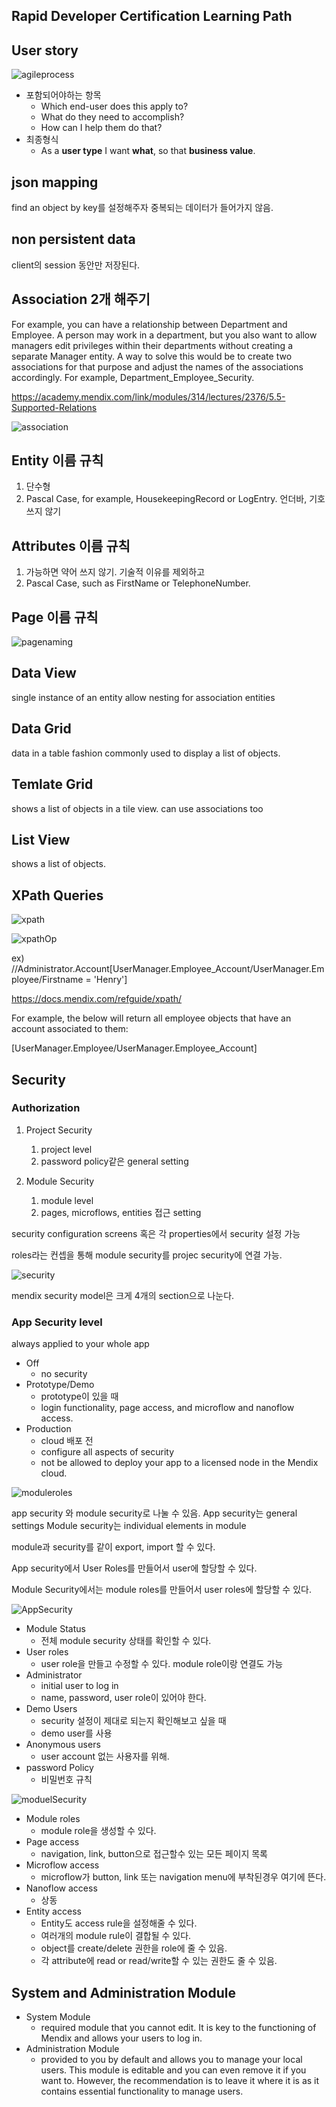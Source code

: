 ## Rapid Developer Certification Learning Path

## User story
![agileprocess](../../images/mendix/agileprocess.png)
* 포함되어야하는 항목
  * Which end-user does this apply to? <user type>
  * What do they need to accomplish? <business value>
  * How can I help them do that? <what>
* 최종형식
  * As a **user type** I want **what**, so that **business value**.

## json mapping
find an object by key를 설정해주자
중복되는 데이터가 들어가지 않음.

## non persistent data
client의 session 동안만 저장된다.

## Association 2개 해주기
For example, you can have a relationship between Department and Employee. A person may work in a department, but you also want to allow managers edit privileges within their departments without creating a separate Manager entity. A way to solve this would be to create two associations for that purpose and adjust the names of the associations accordingly. For example, Department_Employee_Security.

https://academy.mendix.com/link/modules/314/lectures/2376/5.5-Supported-Relations

![association](../../images/mendix/twoAssociatoin.png)

## Entity 이름 규칙
1. 단수형
2. Pascal Case, for example, HousekeepingRecord or LogEntry. 언더바, 기호 쓰지 않기

## Attributes 이름 규칙
1. 가능하면 약어 쓰지 않기. 기술적 이유를 제외하고
2. Pascal Case, such as FirstName or TelephoneNumber.

## Page 이름 규칙
![pagenaming](../../images/mendix/pagenaming.png)

## Data View
single instance of an entity
allow nesting for association entities

## Data Grid
data in a table fashion
commonly used to display a list of objects.

## Temlate Grid
 shows a list of objects in a tile view.
 can use associations too

## List View
shows a list of objects.

## XPath Queries
![xpath](../../images/mendix/xpath.png)

![xpathOp](../../images/mendix/xpathOper.png)

ex) //Administrator.Account[UserManager.Employee_Account/UserManager.Employee/Firstname = 'Henry']

https://docs.mendix.com/refguide/xpath/

For example, the below will return all employee objects that have an account associated to them:

[UserManager.Employee/UserManager.Employee_Account] 

## Security

### Authorization

1. Project Security
   1. project level
   2. password policy같은 general setting

2. Module Security
   1. module level
   2. pages, microflows, entities 접근 setting
  
security configuration screens 혹은 각 properties에서 security 설정 가능

roles라는 컨셉을 통해 module security를 projec security에 연결 가능.

![security](../../images/mendix/mendixsecurity.png)

mendix security model은 크게 4개의 section으로 나눈다.

### App Security level 
always applied to your whole app
* Off
  * no security
* Prototype/Demo
  * prototype이 있을 때
  * login functionality, page access, and microflow and nanoflow access.
* Production
  * cloud 배포 전
  *  configure all aspects of security
  *  not be allowed to deploy your app to a licensed node in the Mendix cloud.

![moduleroles](../../images/mendix/moduleroles.png)

app security 와 module security로 나눌 수 있음.
App security는 general settings
Module security는 individual elements in module

module과 security를 같이 export, import 할 수 있다.

App security에서 User Roles를 만들어서 user에 할당할 수 있다. 

Module Security에서는 module roles를 만들어서 user roles에 할당할 수 있다.

![AppSecurity](../../images/mendix/AppSecurity.png)

* Module Status 
  * 전체 module security 상태를 확인할 수 있다.
* User roles 
  * user role을 만들고 수정할 수 있다. module role이랑 연결도 가능
* Administrator
  * initial user to log in
  * name, password, user role이 있어야 한다.
* Demo Users
  * security 설정이 제대로 되는지 확인해보고 싶을 때
  * demo user를 사용
* Anonymous users
  * user account 없는 사용자를 위해.
* password Policy
  * 비밀번호 규칙


![moduelSecurity](../../images/mendix/moduleSecurity.png)

* Module roles 
  * module role을 생성할 수 있다.
* Page access
  * navigation, link, button으로 접근할수 있는 모든 페이지 목록
* Microflow access
  * microflow가 button, link 또는 navigation menu에 부착된경우 여기에 뜬다.
* Nanoflow access
  * 상동
* Entity access
  * Entity도 access rule을 설정해줄 수 있다.
  * 여러개의 module rule이 결합될 수 있다.
  * object를 create/delete 권한을 role에 줄 수 있음.
  * 각 attribute에 read or read/write할 수 있는 권한도 줄 수 있음.


## System and Administration Module
* System Module
  * required module that you cannot edit. It is key to the functioning of Mendix and allows your users to log in. 
* Administration Module
  * provided to you by default and allows you to manage your local users. This module is editable and you can even remove it if you want to. However, the recommendation is to leave it where it is as it contains essential functionality to manage users. 